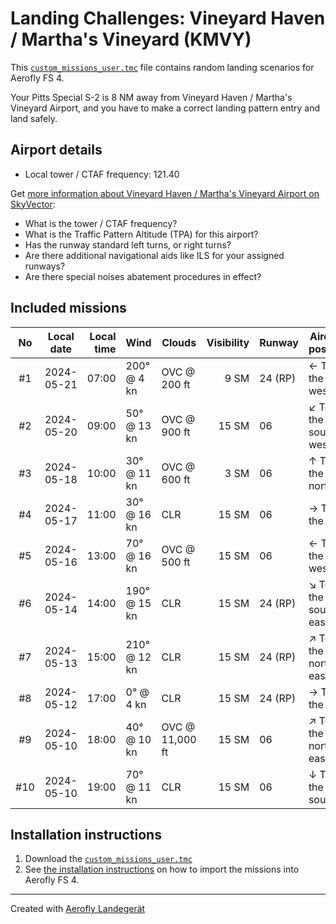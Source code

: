 # Landing Challenges: Vineyard Haven / Martha's Vineyard (KMVY)

This [`custom_missions_user.tmc`](./custom_missions_user.tmc) file contains random landing scenarios for Aerofly FS 4.

Your Pitts Special S-2 is 8 NM away from Vineyard Haven / Martha's Vineyard Airport, and you have to make a correct landing pattern entry and land safely.

## Airport details

- Local tower / CTAF frequency: 121.40

Get [more information about Vineyard Haven / Martha's Vineyard Airport on SkyVector](https://skyvector.com/airport/KMVY):

- What is the tower / CTAF frequency?
- What is the Traffic Pattern Altitude (TPA) for this airport?
- Has the runway standard left turns, or right turns?
- Are there additional navigational aids like ILS for your assigned runways?
- Are there special noises abatement procedures in effect?

## Included missions

| No  | Local date | Local time | Wind         | Clouds          | Visibility | Runway  | Aircraft position    |
| :-: | ---------- | ---------: | ------------ | --------------- | ---------: | ------- | -------------------- |
| #1  | 2024-05-21 |      07:00 | 200° @ 4 kn  | OVC @ 200 ft    |       9 SM | 24 (RP) | ← To the west        |
| #2  | 2024-05-20 |      09:00 | 50° @ 13 kn  | OVC @ 900 ft    |      15 SM | 06      | ↙ To the south-west |
| #3  | 2024-05-18 |      10:00 | 30° @ 11 kn  | OVC @ 600 ft    |       3 SM | 06      | ↑ To the north       |
| #4  | 2024-05-17 |      11:00 | 30° @ 16 kn  | CLR             |      15 SM | 06      | → To the east        |
| #5  | 2024-05-16 |      13:00 | 70° @ 16 kn  | OVC @ 500 ft    |      15 SM | 06      | ← To the west        |
| #6  | 2024-05-14 |      14:00 | 190° @ 15 kn | CLR             |      15 SM | 24 (RP) | ↘ To the south-east |
| #7  | 2024-05-13 |      15:00 | 210° @ 12 kn | CLR             |      15 SM | 24 (RP) | ↗ To the north-east |
| #8  | 2024-05-12 |      17:00 | 0° @ 4 kn    | CLR             |      15 SM | 24 (RP) | → To the east        |
| #9  | 2024-05-10 |      18:00 | 40° @ 10 kn  | OVC @ 11,000 ft |      15 SM | 06      | ↗ To the north-east |
| #10 | 2024-05-10 |      19:00 | 70° @ 11 kn  | CLR             |      15 SM | 06      | ↓ To the south       |

## Installation instructions

1. Download the [`custom_missions_user.tmc`](./custom_missions_user.tmc)
2. See [the installation instructions](https://fboes.github.io/aerofly-missions/docs/generic-installation.html) on how to import the missions into Aerofly FS 4.

---

Created with [Aerofly Landegerät](https://github.com/fboes/aerofly-patterns)
